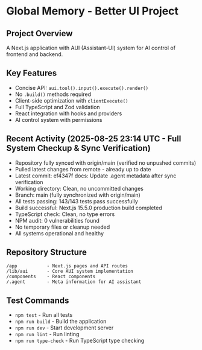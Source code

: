 # Global Memory - Better UI Project

## Project Overview
A Next.js application with AUI (Assistant-UI) system for AI control of frontend and backend.

## Key Features
- Concise API: `aui.tool().input().execute().render()`
- No `.build()` methods required
- Client-side optimization with `clientExecute()`
- Full TypeScript and Zod validation
- React integration with hooks and providers
- AI control system with permissions

## Recent Activity (2025-08-25 23:14 UTC - Full System Checkup & Sync Verification)
- Repository fully synced with origin/main (verified no unpushed commits)
- Pulled latest changes from remote - already up to date
- Latest commit: ef4347f docs: Update .agent metadata after sync verification
- Working directory: Clean, no uncommitted changes
- Branch: main (fully synchronized with origin/main)
- All tests passing: 143/143 tests pass successfully
- Build successful: Next.js 15.5.0 production build completed
- TypeScript check: Clean, no type errors
- NPM audit: 0 vulnerabilities found
- No temporary files or cleanup needed
- All systems operational and healthy

## Repository Structure
```
/app           - Next.js pages and API routes
/lib/aui       - Core AUI system implementation
/components    - React components
/.agent        - Meta information for AI assistant
```

## Test Commands
- `npm test` - Run all tests
- `npm run build` - Build the application
- `npm run dev` - Start development server
- `npm run lint` - Run linting
- `npm run type-check` - Run TypeScript type checking